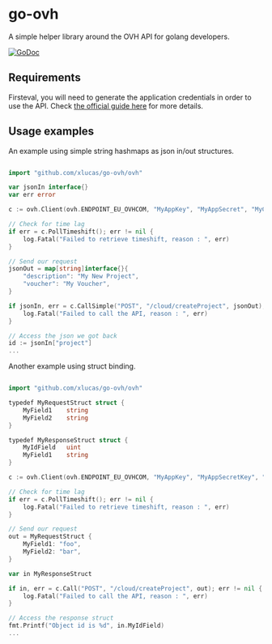 # go-ovh
A simple helper library around the OVH API for golang developers.

[![GoDoc](https://img.shields.io/badge/godoc-reference-blue.svg?style=flat)](https://godoc.org/github.com/xlucas/go-ovh/ovh)


## Requirements
Firsteval, you will need to generate the application credentials in order to use the API. Check [the official guide here](https://api.ovh.com/g934.test) for more details.

## Usage examples

An example using simple string hashmaps as json in/out structures.
```go

import "github.com/xlucas/go-ovh/ovh"

var jsonIn interface{}
var err error

c := ovh.Client(ovh.ENDPOINT_EU_OVHCOM, "MyAppKey", "MyAppSecret", "MyConsumerKey")

// Check for time lag
if err = c.PollTimeshift(); err != nil {
    log.Fatal("Failed to retrieve timeshift, reason : ", err)
}

// Send our request
jsonOut = map[string]interface{}{
    "description": "My New Project",
    "voucher": "My Voucher",
}

if jsonIn, err = c.CallSimple("POST", "/cloud/createProject", jsonOut); err != nil {
    log.Fatal("Failed to call the API, reason : ", err)
}

// Access the json we got back
id := jsonIn["project"]
...
```


Another example using struct binding.

```go

import "github.com/xlucas/go-ovh/ovh"

typedef MyRequestStruct struct {
    MyField1    string
    MyField2    string
}

typedef MyResponseStruct struct {
    MyIdField   uint
    MyField1    string
}

c := ovh.Client(ovh.ENDPOINT_EU_OVHCOM, "MyAppKey", "MyAppSecretKey", "MyConsumerKey")

// Check for time lag
if err = c.PollTimeshift(); err != nil {
    log.Fatal("Failed to retrieve timeshift, reason : ", err)
}

// Send our request
out = MyRequestStruct {
    MyField1: "foo",
    MyField2: "bar",
}

var in MyResponseStruct

if in, err = c.Call("POST", "/cloud/createProject", out); err != nil {
    log.Fatal("Failed to call the API, reason : ", err)
}

// Access the response struct
fmt.Printf("Object id is %d", in.MyIdField)
...
```
